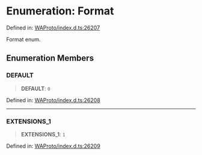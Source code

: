 # Enumeration: Format

Defined in: [WAProto/index.d.ts:26207](https://github.com/Fokusdotid/bail/blob/99acc683da8779d62a0509bb4108fdb35cb2b061/WAProto/index.d.ts#L26207)

Format enum.

## Enumeration Members

### DEFAULT

> **DEFAULT**: `0`

Defined in: [WAProto/index.d.ts:26208](https://github.com/Fokusdotid/bail/blob/99acc683da8779d62a0509bb4108fdb35cb2b061/WAProto/index.d.ts#L26208)

***

### EXTENSIONS\_1

> **EXTENSIONS\_1**: `1`

Defined in: [WAProto/index.d.ts:26209](https://github.com/Fokusdotid/bail/blob/99acc683da8779d62a0509bb4108fdb35cb2b061/WAProto/index.d.ts#L26209)
